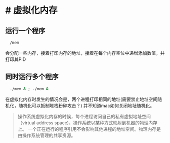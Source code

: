 # # 虚拟化内存
##  运行一个程序
```cmd
  /mem
```

会分配一些内存，接着打印内存的地址，接着在每个内存空位中递增添加数值，并打印其PID

## 同时运行多个程序

```cmd
  ./mem & ; ./mem &
```

在虚拟化内存时发生的情况会是，两个进程打印相同的地址(需要禁止地址空间随机化，随机化可以抵制堆栈粉碎攻击？)
并不知道mac如何关闭地址随机化。
> 操作系统虚拟化内存的时候，每个进程访问自己的私有虚拟地址空间（virtual address space)，操作系统以某种方式映射到机器的物理内存上。
一个正在运行的程序引用不会影响其他进程的地址空间。物理内存是由操作系统管理的共享资源。
